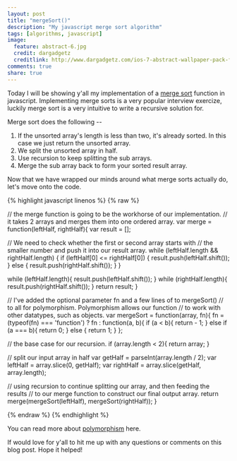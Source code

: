 ```yaml
---
layout: post
title: "mergeSort()"
description: "My javascript merge sort algorithm"
tags: [algorithms, javascript]
image:
  feature: abstract-6.jpg
  credit: dargadgetz
  creditlink: http://www.dargadgetz.com/ios-7-abstract-wallpaper-pack-for-iphone-5-and-ipod-touch-retina/
comments: true
share: true
---
```


Today I will be showing y'all my implementation of a [merge sort](http://en.wikipedia.org/wiki/Merge_sort) function in javascript. Implementing merge sorts is a very popular interview exercize, luckily merge sort is a very intuitive to write a recursive solution for.

Merge sort does the following --

  1. If the unsorted array's length is less than two, it's already sorted. In this case we just return the unsorted array.
  2. We split the unsorted array in half.
  3. Use recursion to keep splitting the sub arrays.
  4. Merge the sub array back to form your sorted result array.

Now that we have wrapped our minds around what merge sorts actually do, let's move onto the code.

{% highlight javascript linenos %}
{% raw %}

// the merge function is going to be the workhorse of our implementation.
// it takes 2 arrays and merges them into one ordered array.
var merge = function(leftHalf, rightHalf){
  var result = [];

  // We need to check whether the first or second array starts with
  // the smaller number and push it into our result array.
  while (leftHalf.length && rightHalf.length) {
    if (leftHalf[0] <= rightHalf[0]) {
      result.push(leftHalf.shift());
    } else {
      result.push(rightHalf.shift());
    }
  }

  while (leftHalf.length){
    result.push(leftHalf.shift());
  }
  while (rightHalf.length){
    result.push(rightHalf.shift());
  }
  return result;
}

// I've added the optional parameter fn and a few lines of to mergeSort()
// to all for polymorphism. Polymorphism allows our function
// to work with other datatypes, such as objects.
var mergeSort = function(array, fn){
  fn = (typeof(fn) === 'function') ? fn : function(a, b){
    if (a < b){
      return - 1;
    } else if (a === b){
      return 0;
    } else {
      return 1;
    }
  };

  // the base case for our recursion.
  if (array.length < 2){
    return array;
  }

  // split our input array in half
  var getHalf = parseInt(array.length / 2);
  var leftHalf = array.slice(0, getHalf);
  var rightHalf = array.slice(getHalf, array.length);

  // using recursion to continue splitting our array, and then feeding the results
  // to our merge function to construct our final output array.
  return merge(mergeSort(leftHalf), mergeSort(rightHalf));
}

{% endraw %}
{% endhighlight %}

You can read more about [polymorphism](http://en.wikipedia.org/wiki/Polymorphism_(computer_science)) here.

If would love for y'all to hit me up with any questions or comments on this blog post.
Hope it helped!
